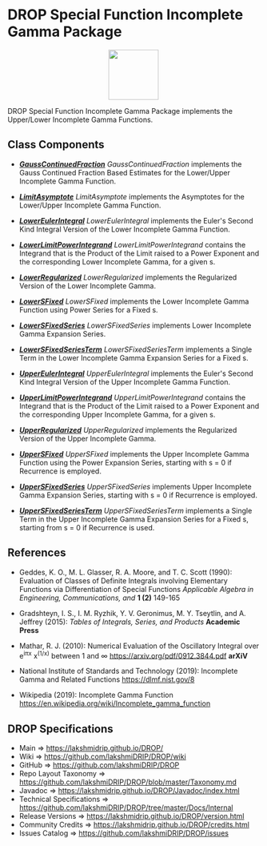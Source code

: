 # DROP Special Function Incomplete Gamma Package

<p align="center"><img src="https://github.com/lakshmiDRIP/DROP/blob/master/DRIP_Logo.gif?raw=true" width="100"></p>

DROP Special Function Incomplete Gamma Package implements the Upper/Lower Incomplete Gamma Functions.


## Class Components

 * [***GaussContinuedFraction***](https://github.com/lakshmiDRIP/DROP/tree/master/src/main/java/org/drip/specialfunction/incompletegamma/GaussContinuedFraction.java)
 <i>GaussContinuedFraction</i> implements the Gauss Continued Fraction Based Estimates for the Lower/Upper Incomplete Gamma Function.

 * [***LimitAsymptote***](https://github.com/lakshmiDRIP/DROP/tree/master/src/main/java/org/drip/specialfunction/incompletegamma/LimitAsymptote.java)
 <i>LimitAsymptote</i> implements the Asymptotes for the Lower/Upper Incomplete Gamma Function.

 * [***LowerEulerIntegral***](https://github.com/lakshmiDRIP/DROP/tree/master/src/main/java/org/drip/specialfunction/incompletegamma/LowerEulerIntegral.java)
 <i>LowerEulerIntegral</i> implements the Euler's Second Kind Integral Version of the Lower Incomplete Gamma Function.

 * [***LowerLimitPowerIntegrand***](https://github.com/lakshmiDRIP/DROP/tree/master/src/main/java/org/drip/specialfunction/incompletegamma/LowerLimitPowerIntegrand.java)
 <i>LowerLimitPowerIntegrand</i> contains the Integrand that is the Product of the Limit raised to a Power Exponent and the corresponding Lower Incomplete Gamma, for a given s.

 * [***LowerRegularized***](https://github.com/lakshmiDRIP/DROP/tree/master/src/main/java/org/drip/specialfunction/incompletegamma/LowerRegularized.java)
 <i>LowerRegularized</i> implements the Regularized Version of the Lower Incomplete Gamma.

 * [***LowerSFixed***](https://github.com/lakshmiDRIP/DROP/tree/master/src/main/java/org/drip/specialfunction/incompletegamma/LowerSFixed.java)
 <i>LowerSFixed</i> implements the Lower Incomplete Gamma Function using Power Series for a Fixed s.

 * [***LowerSFixedSeries***](https://github.com/lakshmiDRIP/DROP/tree/master/src/main/java/org/drip/specialfunction/incompletegamma/LowerSFixedSeries.java)
 <i>LowerSFixedSeries</i> implements Lower Incomplete Gamma Expansion Series.

 * [***LowerSFixedSeriesTerm***](https://github.com/lakshmiDRIP/DROP/tree/master/src/main/java/org/drip/specialfunction/incompletegamma/LowerSFixedSeriesTerm.java)
 <i>LowerSFixedSeriesTerm</i> implements a Single Term in the Lower Incomplete Gamma Expansion Series for a Fixed s.

 * [***UpperEulerIntegral***](https://github.com/lakshmiDRIP/DROP/tree/master/src/main/java/org/drip/specialfunction/incompletegamma/UpperEulerIntegral.java)
 <i>UpperEulerIntegral</i> implements the Euler's Second Kind Integral Version of the Upper Incomplete Gamma Function.

 * [***UpperLimitPowerIntegrand***](https://github.com/lakshmiDRIP/DROP/tree/master/src/main/java/org/drip/specialfunction/incompletegamma/UpperLimitPowerIntegrand.java)
 <i>UpperLimitPowerIntegrand</i> contains the Integrand that is the Product of the Limit raised to a Power Exponent and the corresponding Upper Incomplete Gamma, for a given s.

 * [***UpperRegularized***](https://github.com/lakshmiDRIP/DROP/tree/master/src/main/java/org/drip/specialfunction/incompletegamma/UpperRegularized.java)
 <i>UpperRegularized</i> implements the Regularized Version of the Upper Incomplete Gamma.

 * [***UpperSFixed***](https://github.com/lakshmiDRIP/DROP/tree/master/src/main/java/org/drip/specialfunction/incompletegamma/UpperSFixed.java)
 <i>UpperSFixed</i> implements the Upper Incomplete Gamma Function using the Power Expansion Series, starting with s = 0 if Recurrence is employed.

 * [***UpperSFixedSeries***](https://github.com/lakshmiDRIP/DROP/tree/master/src/main/java/org/drip/specialfunction/incompletegamma/UpperSFixedSeries.java)
 <i>UpperSFixedSeries</i> implements Upper Incomplete Gamma Expansion Series, starting with s = 0 if Recurrence is employed.

 * [***UpperSFixedSeriesTerm***](https://github.com/lakshmiDRIP/DROP/tree/master/src/main/java/org/drip/specialfunction/incompletegamma/UpperSFixedSeriesTerm.java)
 <i>UpperSFixedSeriesTerm</i> implements a Single Term in the Upper Incomplete Gamma Expansion Series for a Fixed s, starting from s = 0 if Recurrence is used.


## References

 * Geddes, K. O., M. L. Glasser, R. A. Moore, and T. C. Scott (1990): Evaluation of Classes of Definite Integrals involving Elementary Functions via Differentiation of Special Functions <i>Applicable Algebra in Engineering, Communications, and </i> <b>1 (2)</b> 149-165

 * Gradshteyn, I. S., I. M. Ryzhik, Y. V. Geronimus, M. Y. Tseytlin, and A. Jeffrey (2015): <i>Tables of Integrals, Series, and Products</i> <b>Academic Press</b>

 * Mathar, R. J. (2010): Numerical Evaluation of the Oscillatory Integral over e<sup>iπx</sup> x<sup>(1/x)</sup> between 1 and ∞ https://arxiv.org/pdf/0912.3844.pdf <b>arXiV</b>

 * National Institute of Standards and Technology (2019): Incomplete Gamma and Related Functions https://dlmf.nist.gov/8

 * Wikipedia (2019): Incomplete Gamma Function https://en.wikipedia.org/wiki/Incomplete_gamma_function


## DROP Specifications

 * Main                     => https://lakshmidrip.github.io/DROP/
 * Wiki                     => https://github.com/lakshmiDRIP/DROP/wiki
 * GitHub                   => https://github.com/lakshmiDRIP/DROP
 * Repo Layout Taxonomy     => https://github.com/lakshmiDRIP/DROP/blob/master/Taxonomy.md
 * Javadoc                  => https://lakshmidrip.github.io/DROP/Javadoc/index.html
 * Technical Specifications => https://github.com/lakshmiDRIP/DROP/tree/master/Docs/Internal
 * Release Versions         => https://lakshmidrip.github.io/DROP/version.html
 * Community Credits        => https://lakshmidrip.github.io/DROP/credits.html
 * Issues Catalog           => https://github.com/lakshmiDRIP/DROP/issues
